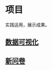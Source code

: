 # 项目

实践运用，展示成果。

## [数据可视化](https://ebi.elitdr.dpdns.org/)

## [新问卷](https://eqa.elitdr.dpdns.org/)

